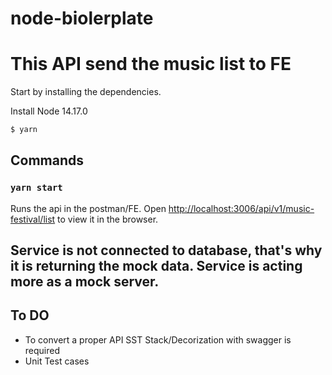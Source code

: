 # node-biolerplate

# This API send the music list to FE


Start by installing the dependencies.

Install Node 14.17.0

```bash
$ yarn
```

## Commands

### `yarn start`

Runs the api in the postman/FE.
Open [http://localhost:3006/api/v1/music-festival/list](http://localhost:3006/api/v1/music-festival/list) to view it in the browser.

## Service is not connected to database, that's why it is returning the mock data. Service is acting more as a mock server.

## To DO

- To convert a proper API SST Stack/Decorization with swagger is required 
- Unit Test cases

